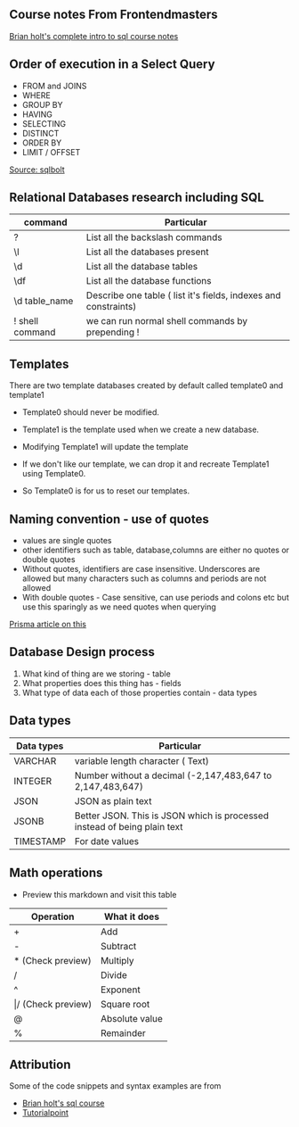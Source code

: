 ## Course notes From Frontendmasters

[Brian holt's complete intro to sql course notes](https://sql.holt.courses/)

## Order of execution in a Select Query

- FROM and JOINS
- WHERE
- GROUP BY
- HAVING
- SELECTING
- DISTINCT
- ORDER BY
- LIMIT / OFFSET

[Source: sqlbolt](https://sqlbolt.com/lesson/select_queries_order_of_execution)

## Relational Databases research including SQL

| command          | Particular                                                      |
| ---------------- | --------------------------------------------------------------- |
| \?               | List all the backslash commands                                 |
| \l               | List all the databases present                                  |
| \d               | List all the database tables                                    |
| \df              | List all the database functions                                 |
| \d table_name    | Describe one table ( list it's fields, indexes and constraints) |
| \! shell command | we can run normal shell commands by prepending \!               |

## Templates

There are two template databases created by default called template0 and template1

- Template0 should never be modified.

- Template1 is the template used when we create a new database.

- Modifying Template1 will update the template

- If we don't like our template, we can drop it and recreate Template1 using Template0.

- So Template0 is for us to reset our templates.

## Naming convention - use of quotes

- values are single quotes
- other identifiers such as table, database,columns are either no quotes or double quotes
- Without quotes, identifiers are case insensitive. Underscores are allowed but many characters such as columns and periods are not allowed
- With double quotes - Case sensitive, can use periods and colons etc but use this sparingly as we need quotes when querying

[Prisma article on this](https://www.prisma.io/dataguide/postgresql/short-guides/quoting-rules)

## Database Design process

1. What kind of thing are we storing - table
2. What properties does this thing has - fields
3. What type of data each of those properties contain - data types

## Data types

| Data types | Particular                                                               |
| ---------- | ------------------------------------------------------------------------ |
| VARCHAR    | variable length character ( Text)                                        |
| INTEGER    | Number without a decimal (-2,147,483,647 to 2,147,483,647)               |
| JSON       | JSON as plain text                                                       |
| JSONB      | Better JSON. This is JSON which is processed instead of being plain text |
| TIMESTAMP  | For date values                                                          |

## Math operations

- Preview this markdown and visit this table

| Operation           | What it does   |
| ------------------- | -------------- |
| +                   | Add            |
| -                   | Subtract       |
| \* (Check preview)  | Multiply       |
| /                   | Divide         |
| ^                   | Exponent       |
| \|/ (Check preview) | Square root    |
| @                   | Absolute value |
| %                   | Remainder      |

## Attribution

Some of the code snippets and syntax examples are from

- [Brian holt's sql course](https://sql.holt.courses/)
- [Tutorialpoint](https://www.tutorialspoint.com/postgresql)
